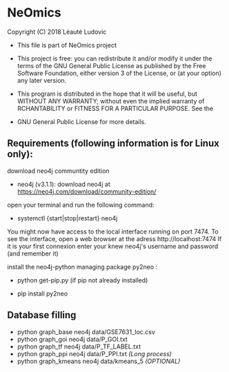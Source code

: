 # NeOmics

Copyright (C) 2018  Léauté Ludovic 
 
 *  This file is part of NeOmics project
 
 * This project is free: you can redistribute it and/or modify it
 under the terms of the GNU General Public License as published by
 the Free Software Foundation, either version 3 of the License, or
 (at your option) any later version.
 
 * This program is distributed in the hope that it will be useful,
 but WITHOUT ANY WARRANTY; without even the implied warranty of
 RCHANTABILITY or FITNESS FOR A PARTICULAR PURPOSE. See the
 
 * GNU General Public License for more details.


## Requirements (following information is for Linux only):

download neo4j communtity edition 

- neo4j (v3.1.1): download neo4j at https://neo4j.com/download/community-edition/

open your terminal and run the following command:

- systemctl {start|stop|restart} neo4j

You might now have access to the local interface running on port 7474.
To see the interface, open a web browser at the adress http://localhost:7474
If it is your first connexion enter your knew neo4j's username and password (and remember it)

install the neo4j-python managing package py2neo :

- python get-pip.py (if pip not already installed)

- pip install py2neo


## Database filling

- python graph_base neo4j <password> data/GSE7631_loc.csv
- python graph_goi neo4j <password> data/P_GOI.txt
- python graph_tf neo4j <password> data/P_TF_LABEL.txt
- python graph_ppi neo4j <password> data/P_PPI.txt  *(Long process)*
- python graph_kmeans neo4j <password> data/kmeans_5  *(OPTIONAL)*




